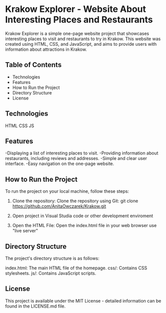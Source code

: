 # Krakow Explorer - Website About Interesting Places and Restaurants
Krakow Explorer is a simple one-page website project that showcases interesting places to visit and restaurants to try in Krakow. This website was created using HTML, CSS, and JavaScript, and aims to provide users with information about attractions in Krakow.

## Table of Contents
- Technologies <br>
- Features
- How to Run the Project
- Directory Structure
- License

## Technologies
HTML
CSS
JS

## Features
-Displaying a list of interesting places to visit.
-Providing information about restaurants, including reviews and addresses.
-Simple and clear user interface.
-Easy navigation on the one-page website.

## How to Run the Project
To run the project on your local machine, follow these steps:

1. Clone the repository:
  Clone the repository using Git:
  git clone https://github.com/AnitaOwczarek/Krakow.git
2. Open project in Visual Studia code or other development enviroment
   
3. Open the HTML File:
  Open the index.html file in your web browser use "live server"

## Directory Structure
The project's directory structure is as follows:

index.html: The main HTML file of the homepage.
css/: Contains CSS stylesheets.
js/: Contains JavaScript scripts.

## License
This project is available under the MIT License - detailed information can be found in the LICENSE.md file.

